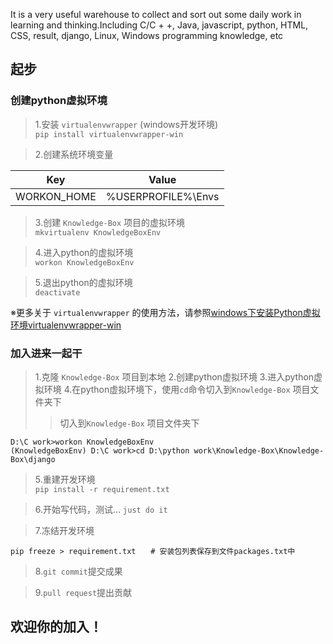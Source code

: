 It is a very useful warehouse to collect and sort out some daily work in learning and thinking.Including C/C + +, Java, javascript, python, HTML, CSS, result, django, Linux, Windows programming knowledge, etc

## 起步

### 创建python虚拟环境  
> 1.安装 `virtualenvwrapper` (windows开发环境)  
```pip install virtualenvwrapper-win```

> 2.创建系统环境变量

| Key | Value | 
| ------ | ------ |
| WORKON_HOME | %USERPROFILE%\Envs |

> 3.创建 `Knowledge-Box` 项目的虚拟环境  
```mkvirtualenv KnowledgeBoxEnv```

> 4.进入python的虚拟环境  
```workon KnowledgeBoxEnv```

> 5.退出python的虚拟环境  
```deactivate```

※更多关于 `virtualenvwrapper` 的使用方法，请参照[windows下安装Python虚拟环境virtualenvwrapper-win](https://www.cnblogs.com/suke99/p/5355894.html)

### 加入进来一起干

> 1.克隆 `Knowledge-Box` 项目到本地
> 2.创建python虚拟环境
> 3.进入python虚拟环境
> 4.在python虚拟环境下，使用`cd`命令切入到`Knowledge-Box` 项目文件夹下
>> 切入到`Knowledge-Box` 项目文件夹下  
```
D:\C work>workon KnowledgeBoxEnv
(KnowledgeBoxEnv) D:\C work>cd D:\python work\Knowledge-Box\Knowledge-Box\django
```
> 5.重建开发环境  
```pip install -r requirement.txt```

> 6.开始写代码，测试... `just do it`  

> 7.冻结开发环境  
```	
pip freeze > requirement.txt　　# 安装包列表保存到文件packages.txt中　
```
> 8.`git commit`提交成果  

> 9.`pull request`提出贡献  

## 欢迎你的加入！

